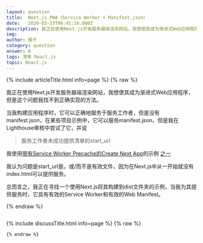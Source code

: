 ```yaml
---
layout: question
title:  Next.js PWA（Service Worker + Manifest.json）
date:   2020-03-23T06:41:16.000Z
description: 我正在使用Next.js开发服务器端渲染网站，我想使其成为渐进式Web应用程序，但是这个问题我找不到正确实现的方法。当我构建应用程序时，它可以正确地服...
img: 
author: 猴子
category: question
answer: 0
tags: 清单 React.js
topic: React.js
---
```

<div class="article-root">
  <div class="article">
    {% include articleTitle.html info=page %}
    {% raw %}
    <div class="article-content"><p><font style="vertical-align: inherit;"><font style="vertical-align: inherit;">我正在使用Next.js开发服务器端渲染网站，我想使其成为渐进式Web应用程序，但是这个问题我找不到正确实现的方法。</font></font></p>

<p><font style="vertical-align: inherit;"><font style="vertical-align: inherit;">当我构建应用程序时，它可以正确地服务于服务工作者，但是没有manifest.json，在某些项目示例中，它可以服务manifest.json，但是我在Lighthouse审核中尝试了它，并说 </font></font></p>

<blockquote>
  <p><font style="vertical-align: inherit;"><font style="vertical-align: inherit;">服务工作者未成功提供清单的start_url</font></font></p>
</blockquote>

<p><font style="vertical-align: inherit;"><font style="vertical-align: inherit;">我使用</font><a href="https://github.com/zeit/next.js/tree/master/examples/with-sw-precache" rel="noreferrer"><font style="vertical-align: inherit;">带有Service Worker Precache的Create Next App</font></a><font style="vertical-align: inherit;">的示例
 </font></font><a href="https://github.com/zeit/next.js/tree/master/examples/with-sw-precache" rel="noreferrer"><font style="vertical-align: inherit;"><font style="vertical-align: inherit;">之一</font></font></a></p>

<p><font style="vertical-align: inherit;"><font style="vertical-align: inherit;">我认为问题是start_url是。</font><font style="vertical-align: inherit;">或/而不是有效文件，因为在Next.js中从一开始就没有index.html可以提供服务。</font></font></p>

<p><font style="vertical-align: inherit;"><font style="vertical-align: inherit;">总而言之，我正在寻找一个使用Next.js将其构建到dist文件夹的示例，当我为其提供服务时，它具有有效的Service Worker和有效的Web Manifest。</font></font></p></div>
    {% endraw %}
  </div>
  <p style="height: 0;width:0;overflow: hidden;"> 第2860篇《Next.js PWA（Service Worker + Manifest.json）》来自Winter(https://github.com/aiyld/aiyld.github.io)的站点</p>
  <div class="discuss-wrapper">
    {% include discussTitle.html info=page %}
    {% raw %}
    
    {% endraw %}
  </div>
<div>
